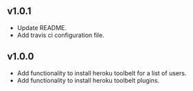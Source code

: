 ## v1.0.1

- Update README.
- Add travis ci configuration file.

## v1.0.0

- Add functionality to install heroku toolbelt for a list of users.
- Add functionality to install heroku toolbelt plugins.
